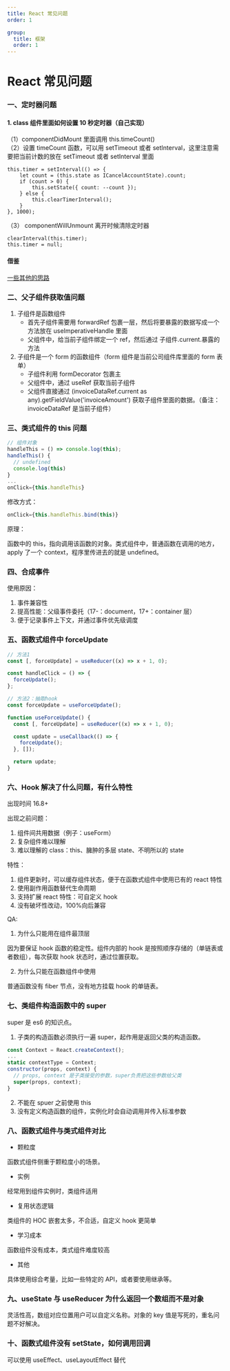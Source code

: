 ```yaml
---
title: React 常见问题
order: 1

group:
  title: 框架
  order: 1
---
```


# React 常见问题

### 一、定时器问题

#### 1. class 组件里面如何设置 10 秒定时器（自己实现）

（1）componentDidMount 里面调用 this.timeCount()<br /> （2）设置 timeCount 函数，可以用 setTimeout 或者 setInterval，这里注意需要把当前计数的放在 setTimeout 或者 setInterval 里面<br />

```
this.timer = setInterval(() => {
    let count = (this.state as ICancelAccountState).count;
    if (count > 0) {
        this.setState({ count: --count });
    } else {
        this.clearTimerInterval();
    }
}, 1000);
```

（3） componentWillUnmount 离开时候清除定时器<br />

```
clearInterval(this.timer);
this.timer = null;
```

#### 借鉴

[一些其他的思路](https://juejin.cn/post/7020776405751300132)

### 二、父子组件获取值问题

1. 子组件是函数组件
   - 首先子组件需要用 forwardRef 包裹一层，然后将要暴露的数据写成一个方法放在 useImperativeHandle 里面
   - 父组件中，给当前子组件绑定一个 ref，然后通过 子组件.current.暴露的方法
2. 子组件是一个 form 的函数组件（form 组件是当前公司组件库里面的 form 表单）
   - 子组件利用 formDecorator 包裹主
   - 父组件中，通过 useRef 获取当前子组件
   - 父组件直接通过 (invoiceDataRef.current as any).getFieldValue('invoiceAmount') 获取子组件里面的数据。（备注：invoiceDataRef 是当前子组件）

### 三、类式组件的 this 问题

```js
// 组件对象
handleThis = () => console.log(this);
handleThis() {
  // undefined
  console.log(this)
}
...
onClick={this.handleThis}
```

修改方式：

```js
onClick={this.handleThis.bind(this)}
```

原理：

函数中的 this，指向调用该函数的对象。类式组件中，普通函数在调用的地方，apply 了一个 context，程序里传进去的就是 undefined。

### 四、合成事件

使用原因：

1. 事件兼容性
2. 提高性能：父级事件委托（17-：document，17+：container 层）
3. 便于记录事件上下文，并通过事件优先级调度

### 五、函数式组件中 forceUpdate

```js
// 方法1
const [, forceUpdate] = useReducer((x) => x + 1, 0);

const handleClick = () => {
  forceUpdate();
};

// 方法2：抽取hook
const forceUpdate = useForceUpdate();

function useForceUpdate() {
  const [, forceUpdate] = useReducer((x) => x + 1, 0);

  const update = useCallback(() => {
    forceUpdate();
  }, []);

  return update;
}
```

### 六、Hook 解决了什么问题，有什么特性

出现时间 16.8+

出现之前问题：

1. 组件间共用数据（例子：useForm）
2. 复杂组件难以理解
3. 难以理解的 class：this、臃肿的多层 state、不明所以的 state

特性：

1. 组件更新时，可以缓存组件状态，便于在函数式组件中使用已有的 react 特性
2. 使用副作用函数替代生命周期
3. 支持扩展 react 特性：可自定义 hook
4. 没有破坏性改动，100%向后兼容

QA:

1. 为什么只能用在组件最顶层

因为要保证 hook 函数的稳定性。组件内部的 hook 是按照顺序存储的（单链表或者数组），每次获取 hook 状态时，通过位置获取。

2. 为什么只能在函数组件中使用

普通函数没有 fiber 节点，没有地方挂载 hook 的单链表。

### 七、类组件构造函数中的 super

super 是 es6 的知识点。

1. 子类的构造函数必须执行一遍 super，起作用是返回父类的构造函数。

```js
const Context = React.createContext();
...
static contextType = Context;
constructor(props, context) {
  // props, context 是子类接受的参数，super负责把这些参数给父类
  super(props, context);
}
```

2. 不能在 spuer 之前使用 this
3. 没有定义构造函数的组件，实例化时会自动调用并传入标准参数

### 八、函数式组件与类式组件对比

- 颗粒度

函数式组件侧重于颗粒度小的场景。

- 实例

经常用到组件实例时，类组件适用

- 复用状态逻辑

类组件的 HOC 嵌套太多，不合适，自定义 hook 更简单

- 学习成本

函数组件没有成本，类式组件难度较高

- 其他

具体使用综合考量，比如一些特定的 API，或者要使用继承等。

### 九、useState 与 useReducer 为什么返回一个数组而不是对象

灵活性高，数组对应位置用户可以自定义名称。对象的 key 值是写死的，重名问题不好解决。

### 十、函数式组件没有 setState，如何调用回调

可以使用 useEffect、useLayoutEffect 替代
